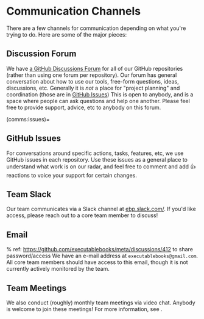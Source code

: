 # Communication Channels

There are a few channels for communication depending on what you're trying to do.
Here are some of the major pieces:

## Discussion Forum

We have [a GitHub Discussions Forum](https://github.com/executablebooks/meta/discussions) for all of our GitHub repositories (rather than using one forum per repository).
Our forum has general conversation about how to use our tools, free-form questions, ideas, discussions, etc.
Generally it is *not* a place for "project planning" and coordination (those are in [GitHub Issues](comms:issues))
This is open to anybody, and is a space where people can ask questions and help one another.
Please feel free to provide support, advice, etc to anybody on this forum.

(comms:issues)=
## GitHub Issues

For conversations around specific actions, tasks, features, etc, we use GitHub issues in each repository.
Use these issues as a general place to understand what work is on our radar, and feel free to comment and add 👍 reactions to voice your support for certain changes.

## Team Slack

Our team communicates via a Slack channel at [ebp.slack.com/](https://ebp.slack.com/).
If you'd like access, please reach out to a core team member to discuss!

## Email

% ref: https://github.com/executablebooks/meta/discussions/412 to share password/access
We have an e-mail address at `executablebooks@gmail.com`.
All core team members should have access to this email, though it is not currently actively monitored by the team.

## Team Meetings

We also conduct (roughly) monthly team meetings via video chat.
Anybody is welcome to join these meetings!
For more information, see [](meetings/index.md).
